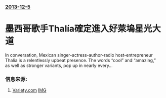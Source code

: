 ### [2013-12-5](/news/2013/12/5/index.md)

##### 
#  墨西哥歌手Thalía確定進入好萊塢星光大道 

In conversation, Mexican singer-actress-author-radio host-entrepreneur Thalia is a relentlessly upbeat presence. The words “cool” and “amazing,” as well as stronger variants, pop up in nearly every…


### 信息来源:

1. [Variety.com](http://variety.com/2013/biz/news/thalia-to-receive-star-on-hollywood-walk-of-fame-1200919241/) [IMG](https://pmcvariety.files.wordpress.com/2013/12/thalia-hollywood-walk-of-fame.jpg?w=700&h=393&crop=1)
